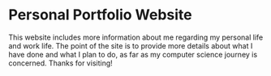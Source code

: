 # Personal Portfolio Website
This website includes more information about me regarding my personal life and work life.
The point of the site is to provide more details about what I have done and what I plan
to do, as far as my computer science journey is concerned. Thanks for visiting!
